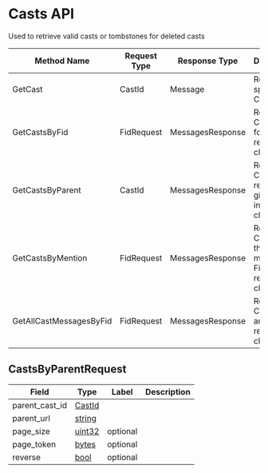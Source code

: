 # Casts API

Used to retrieve valid casts or tombstones for deleted casts

| Method Name             | Request Type | Response Type    | Description                                                    |
|-------------------------|--------------|------------------|----------------------------------------------------------------|
| GetCast                 | CastId       | Message          | Returns a specific Cast                                        |
| GetCastsByFid           | FidRequest   | MessagesResponse | Returns CastAdds for an Fid in reverse chron order             |
| GetCastsByParent        | CastId       | MessagesResponse | Returns CastAdd replies to a given Cast in reverse chron order |
| GetCastsByMention       | FidRequest   | MessagesResponse | Returns CastAdds that mention an Fid in reverse chron order    |
| GetAllCastMessagesByFid | FidRequest   | MessagesResponse | Returns Casts for an Fid in reverse chron order                |

## CastsByParentRequest

| Field          | Type              | Label    | Description |
|----------------|-------------------|----------|-------------|
| parent_cast_id | [CastId](#CastId) |          |             |
| parent_url     | [string](#string) |          |             |
| page_size      | [uint32](#uint32) | optional |             |
| page_token     | [bytes](#bytes)   | optional |             |
| reverse        | [bool](#bool)     | optional |             |
